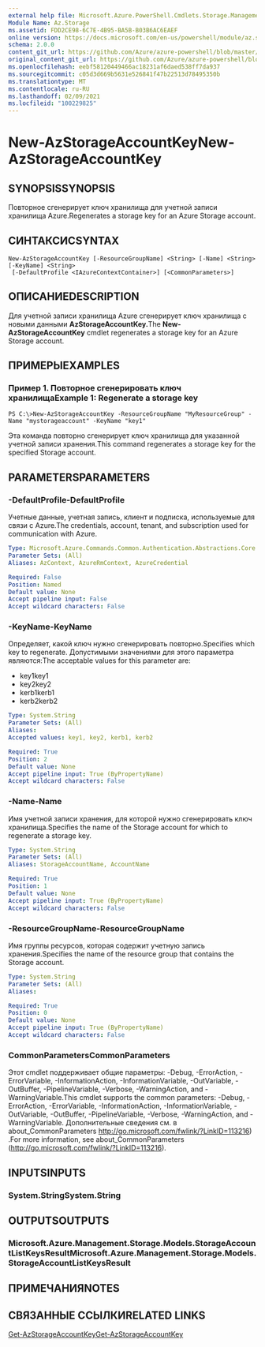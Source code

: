 ```yaml
---
external help file: Microsoft.Azure.PowerShell.Cmdlets.Storage.Management.dll-Help.xml
Module Name: Az.Storage
ms.assetid: FDD2CE98-6C7E-4B95-BA5B-B03B6AC6EAEF
online version: https://docs.microsoft.com/en-us/powershell/module/az.storage/new-azstorageaccountkey
schema: 2.0.0
content_git_url: https://github.com/Azure/azure-powershell/blob/master/src/Storage/Storage.Management/help/New-AzStorageAccountKey.md
original_content_git_url: https://github.com/Azure/azure-powershell/blob/master/src/Storage/Storage.Management/help/New-AzStorageAccountKey.md
ms.openlocfilehash: eebf58120449466ac18231af6daed538ff7da937
ms.sourcegitcommit: c05d3d669b5631e526841f47b22513d78495350b
ms.translationtype: MT
ms.contentlocale: ru-RU
ms.lasthandoff: 02/09/2021
ms.locfileid: "100229825"
---
```

# <span data-ttu-id="6b0b9-101">New-AzStorageAccountKey</span><span class="sxs-lookup"><span data-stu-id="6b0b9-101">New-AzStorageAccountKey</span></span>

## <span data-ttu-id="6b0b9-102">SYNOPSIS</span><span class="sxs-lookup"><span data-stu-id="6b0b9-102">SYNOPSIS</span></span>
<span data-ttu-id="6b0b9-103">Повторное сгенерирует ключ хранилища для учетной записи хранилища Azure.</span><span class="sxs-lookup"><span data-stu-id="6b0b9-103">Regenerates a storage key for an Azure Storage account.</span></span>

## <span data-ttu-id="6b0b9-104">СИНТАКСИС</span><span class="sxs-lookup"><span data-stu-id="6b0b9-104">SYNTAX</span></span>

```
New-AzStorageAccountKey [-ResourceGroupName] <String> [-Name] <String> [-KeyName] <String>
 [-DefaultProfile <IAzureContextContainer>] [<CommonParameters>]
```

## <span data-ttu-id="6b0b9-105">ОПИСАНИЕ</span><span class="sxs-lookup"><span data-stu-id="6b0b9-105">DESCRIPTION</span></span>
<span data-ttu-id="6b0b9-106">Для учетной записи хранилища Azure сгенерирует ключ хранилища с новыми данными **AzStorageAccountKey.**</span><span class="sxs-lookup"><span data-stu-id="6b0b9-106">The **New-AzStorageAccountKey** cmdlet regenerates a storage key for an Azure Storage account.</span></span>

## <span data-ttu-id="6b0b9-107">ПРИМЕРЫ</span><span class="sxs-lookup"><span data-stu-id="6b0b9-107">EXAMPLES</span></span>

### <span data-ttu-id="6b0b9-108">Пример 1. Повторное сгенерировать ключ хранилища</span><span class="sxs-lookup"><span data-stu-id="6b0b9-108">Example 1: Regenerate a storage key</span></span>
```
PS C:\>New-AzStorageAccountKey -ResourceGroupName "MyResourceGroup" -Name "mystorageaccount" -KeyName "key1"
```

<span data-ttu-id="6b0b9-109">Эта команда повторно сгенерирует ключ хранилища для указанной учетной записи хранения.</span><span class="sxs-lookup"><span data-stu-id="6b0b9-109">This command regenerates a storage key for the specified Storage account.</span></span>

## <span data-ttu-id="6b0b9-110">PARAMETERS</span><span class="sxs-lookup"><span data-stu-id="6b0b9-110">PARAMETERS</span></span>

### <span data-ttu-id="6b0b9-111">-DefaultProfile</span><span class="sxs-lookup"><span data-stu-id="6b0b9-111">-DefaultProfile</span></span>
<span data-ttu-id="6b0b9-112">Учетные данные, учетная запись, клиент и подписка, используемые для связи с Azure.</span><span class="sxs-lookup"><span data-stu-id="6b0b9-112">The credentials, account, tenant, and subscription used for communication with Azure.</span></span>

```yaml
Type: Microsoft.Azure.Commands.Common.Authentication.Abstractions.Core.IAzureContextContainer
Parameter Sets: (All)
Aliases: AzContext, AzureRmContext, AzureCredential

Required: False
Position: Named
Default value: None
Accept pipeline input: False
Accept wildcard characters: False
```

### <span data-ttu-id="6b0b9-113">-KeyName</span><span class="sxs-lookup"><span data-stu-id="6b0b9-113">-KeyName</span></span>
<span data-ttu-id="6b0b9-114">Определяет, какой ключ нужно сгенерировать повторно.</span><span class="sxs-lookup"><span data-stu-id="6b0b9-114">Specifies which key to regenerate.</span></span>
<span data-ttu-id="6b0b9-115">Допустимыми значениями для этого параметра являются:</span><span class="sxs-lookup"><span data-stu-id="6b0b9-115">The acceptable values for this parameter are:</span></span>
- <span data-ttu-id="6b0b9-116">key1</span><span class="sxs-lookup"><span data-stu-id="6b0b9-116">key1</span></span>
- <span data-ttu-id="6b0b9-117">key2</span><span class="sxs-lookup"><span data-stu-id="6b0b9-117">key2</span></span>
- <span data-ttu-id="6b0b9-118">kerb1</span><span class="sxs-lookup"><span data-stu-id="6b0b9-118">kerb1</span></span>
- <span data-ttu-id="6b0b9-119">kerb2</span><span class="sxs-lookup"><span data-stu-id="6b0b9-119">kerb2</span></span>

```yaml
Type: System.String
Parameter Sets: (All)
Aliases:
Accepted values: key1, key2, kerb1, kerb2

Required: True
Position: 2
Default value: None
Accept pipeline input: True (ByPropertyName)
Accept wildcard characters: False
```

### <span data-ttu-id="6b0b9-120">-Name</span><span class="sxs-lookup"><span data-stu-id="6b0b9-120">-Name</span></span>
<span data-ttu-id="6b0b9-121">Имя учетной записи хранения, для которой нужно сгенерировать ключ хранилища.</span><span class="sxs-lookup"><span data-stu-id="6b0b9-121">Specifies the name of the Storage account for which to regenerate a storage key.</span></span>

```yaml
Type: System.String
Parameter Sets: (All)
Aliases: StorageAccountName, AccountName

Required: True
Position: 1
Default value: None
Accept pipeline input: True (ByPropertyName)
Accept wildcard characters: False
```

### <span data-ttu-id="6b0b9-122">-ResourceGroupName</span><span class="sxs-lookup"><span data-stu-id="6b0b9-122">-ResourceGroupName</span></span>
<span data-ttu-id="6b0b9-123">Имя группы ресурсов, которая содержит учетную запись хранения.</span><span class="sxs-lookup"><span data-stu-id="6b0b9-123">Specifies the name of the resource group that contains the Storage account.</span></span>

```yaml
Type: System.String
Parameter Sets: (All)
Aliases:

Required: True
Position: 0
Default value: None
Accept pipeline input: True (ByPropertyName)
Accept wildcard characters: False
```

### <span data-ttu-id="6b0b9-124">CommonParameters</span><span class="sxs-lookup"><span data-stu-id="6b0b9-124">CommonParameters</span></span>
<span data-ttu-id="6b0b9-125">Этот cmdlet поддерживает общие параметры: -Debug, -ErrorAction, -ErrorVariable, -InformationAction, -InformationVariable, -OutVariable, -OutBuffer, -PipelineVariable, -Verbose, -WarningAction, and -WarningVariable.</span><span class="sxs-lookup"><span data-stu-id="6b0b9-125">This cmdlet supports the common parameters: -Debug, -ErrorAction, -ErrorVariable, -InformationAction, -InformationVariable, -OutVariable, -OutBuffer, -PipelineVariable, -Verbose, -WarningAction, and -WarningVariable.</span></span> <span data-ttu-id="6b0b9-126">Дополнительные сведения см. в about_CommonParameters http://go.microsoft.com/fwlink/?LinkID=113216) .</span><span class="sxs-lookup"><span data-stu-id="6b0b9-126">For more information, see about_CommonParameters (http://go.microsoft.com/fwlink/?LinkID=113216).</span></span>

## <span data-ttu-id="6b0b9-127">INPUTS</span><span class="sxs-lookup"><span data-stu-id="6b0b9-127">INPUTS</span></span>

### <span data-ttu-id="6b0b9-128">System.String</span><span class="sxs-lookup"><span data-stu-id="6b0b9-128">System.String</span></span>

## <span data-ttu-id="6b0b9-129">OUTPUTS</span><span class="sxs-lookup"><span data-stu-id="6b0b9-129">OUTPUTS</span></span>

### <span data-ttu-id="6b0b9-130">Microsoft.Azure.Management.Storage.Models.StorageAccountListKeysResult</span><span class="sxs-lookup"><span data-stu-id="6b0b9-130">Microsoft.Azure.Management.Storage.Models.StorageAccountListKeysResult</span></span>

## <span data-ttu-id="6b0b9-131">ПРИМЕЧАНИЯ</span><span class="sxs-lookup"><span data-stu-id="6b0b9-131">NOTES</span></span>

## <span data-ttu-id="6b0b9-132">СВЯЗАННЫЕ ССЫЛКИ</span><span class="sxs-lookup"><span data-stu-id="6b0b9-132">RELATED LINKS</span></span>

[<span data-ttu-id="6b0b9-133">Get-AzStorageAccountKey</span><span class="sxs-lookup"><span data-stu-id="6b0b9-133">Get-AzStorageAccountKey</span></span>](./Get-AzStorageAccountKey.md)
